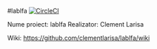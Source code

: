 #lablfa
[![CircleCI](https://circleci.com/gh/clementlarisa/lablfa.svg?style=svg&circle-token=23ac088ed0d194e4448800cde4a2203db59b7da7)](https://circleci.com/gh/clementlarisa/lablfa)

Nume proiect: lablfa
Realizator: Clement Larisa

Wiki: https://github.com/clementlarisa/lablfa/wiki
